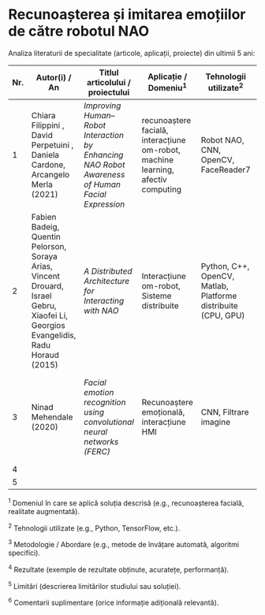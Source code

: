 # Recunoașterea și imitarea emoțiilor de către robotul NAO

Analiza literaturii de specialitate (articole, aplicații, proiecte) din ultimii 5 ani:

| Nr. | Autor(i) / An | Titlul articolului / proiectului | Aplicație / Domeniu<sup>1</sup> | Tehnologii utilizate<sup>2</sup> | Metodologie / Abordare<sup>3</sup> | Rezultate<sup>4</sup> | Limitări<sup>5</sup> | Comentarii suplimentare<sup>6</sup> |
|-----|---------------|----------------------------------|----------------------------------|----------------------------------|-------------------------------------|------------------------|------------------------|--------------------------------------|
| 1   | Chiara Filippini , David Perpetuini , Daniela Cardone, Arcangelo Merla (2021) | *Improving Human–Robot Interaction by Enhancing NAO Robot Awareness of Human Facial Expression* | recunoaștere facială, interacțiune om-robot, machine learning, afectiv computing | Robot NAO, CNN, OpenCV, FaceReader7 | Utilizare și extindere a modelului CNN pentru detectarea expresiilor faciale | Acuratețe de 91% pentru "fericit", 90% pentru "trist", 75% pentru "surprins" și "speriat" | Acuratețe scăzută pentru expresiile "neutru" și "furios"; sensibilitate la iluminat și orientarea feței | Studiul îmbunătățește detectarea emoțiilor pentru a crea o interacțiune mai naturală cu robotul NAO |
| 2   | Fabien Badeig, Quentin Pelorson, Soraya Arias, Vincent Drouard, Israel Gebru, Xiaofei Li, Georgios Evangelidis, Radu Horaud (2015) | *A Distributed Architecture for Interacting with NAO* | Interacțiune om-robot, Sisteme distribuite | Python, C++, OpenCV, Matlab, Platforme distribuite (CPU, GPU) | Arhitectură distribuită pentru extinderea resurselor de calcul ale robotului NAO | Îmbunătățește procesarea expresiilor faciale și analiza audio | Necesită cunoștințe avansate pentru dezvoltarea software-ului și resurse de calcul suplimentare | Simplifică sarcinile complexe prin folosirea resurselor externe pentru analiză detaliată |
| 3   | Ninad Mehendale (2020) | *Facial emotion recognition using convolutional neural networks (FERC)* | Recunoaștere emoțională, interacțiune HMI | CNN, Filtrare imagine | CNN pe două niveluri: eliminare fundal și extragere vector expresional (EV) | Acuratețe de 96% pentru 5 emoții de bază (fericire, tristețe, surpriză etc.) | Probleme cu orientarea imaginii și părul facial în prezența umbrelor sau a fețelor multiple | Algoritm aplicabil în detectarea minciunilor și analiza emoțională în educație |
| 4   |  | |  |  |  |  |
| 5   |  |  |  |  |  |  |  |  |


<sup>1</sup> Domeniul în care se aplică soluția descrisă (e.g., recunoașterea facială, realitate augmentată).

<sup>2</sup> Tehnologii utilizate (e.g., Python, TensorFlow, etc.).

<sup>3</sup> Metodologie / Abordare (e.g., metode de învățare automată, algoritmi specifici).

<sup>4</sup> Rezultate (exemple de rezultate obținute, acuratețe, performanță).

<sup>5</sup> Limitări (descrierea limitărilor studiului sau soluției).

<sup>6</sup> Comentarii suplimentare (orice informație adițională relevantă).
